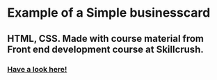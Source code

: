# Example of a Simple businesscard

## HTML, CSS. Made with course material from Front end development course at Skillcrush.

### [Have a look here!](https://livhed.github.io/simple-businesscard/)